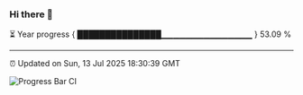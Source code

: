### Hi there 👋

⏳ Year progress { ███████████████▁▁▁▁▁▁▁▁▁▁▁▁▁▁▁ } 53.09 %

---

⏰ Updated on Sun, 13 Jul 2025 18:30:39 GMT

![Progress Bar CI](https://github.com/liununu/liununu/workflows/Progress%20Bar%20CI/badge.svg)
